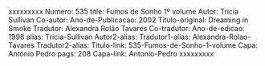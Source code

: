 xxxxxxxxx
Numero: 535
title: Fumos de Sonho 1º volume
Autor: Tricia Sullivan
Co-autor: 
Ano-de-Publicacao: 2002
Titulo-original: Dreaming in Smoke
Tradutor: Alexandra Rolão Tavares
Co-tradutor: 
Ano-de-edicao: 1998
alias: Tricia-Sullivan
Autor2-alias: 
Tradutor1-alias: Alexandra-Rolao-Tavares
Tradutor2-alias: 
Titulo-link: 535-Fumos-de-Sonho-1-volume
Capa: António Pedro
pags: 208
Capa-link: Antonio-Pedro
xxxxxxxxx